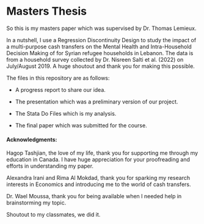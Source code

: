 # Masters Thesis

So this is my masters paper which was supervised by Dr. Thomas Lemieux.

In a nutshell, I use a Regression Discontinuity Design to study the impact of a multi-purpose cash transfers on the Mental Health and Intra-Household Decision Making of for Syrian refugee households in Lebanon.
The data is from a household survey collected by Dr. Nisreen Salti et al. (2022) on July/August 2019. A huge shoutout and thank you for making this possible.

The files in this repository are as follows:

- A progress report to share our idea.

- The presentation which was a preliminary version of our project.

- The Stata Do Files which is my analysis.

- The final paper which was submitted for the course.




#### Acknowledgments:

Hagop Tashjian, the love of my life, thank you for supporting me through my education in Canada. I have huge appreciation for your proofreading and efforts in understanding my paper.
 
Alexandra Irani and Rima Al Mokdad, thank you for sparking my research interests in Economics and introducing me to the world of cash transfers.

Dr. Wael Moussa, thank you for being available when I needed help in brainstorming my topic.

Shoutout to my classmates, we did it.
